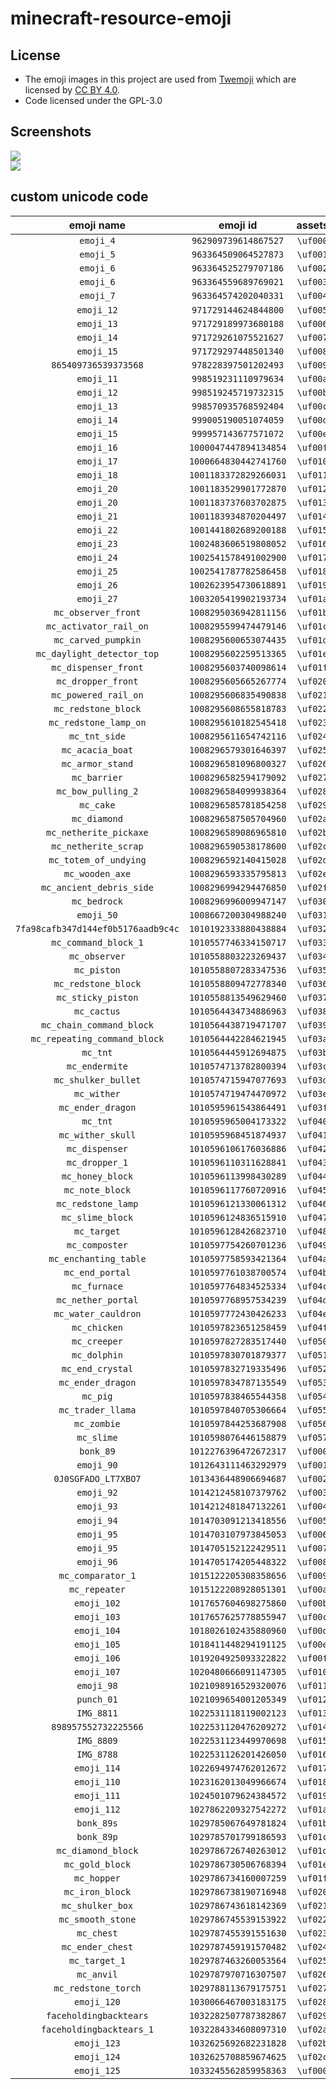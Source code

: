 # minecraft-resource-emoji

## License

* The emoji images in this project are used from [Twemoji](https://twemoji.twitter.com/) which are licensed by [CC BY 4.0](https://creativecommons.org/licenses/by/4.0/).
* Code licensed under the GPL-3.0

## Screenshots

![](.github/emojis.png)
<br />
![](.github/discord-emojis.png)

## custom unicode code

| emoji name | emoji id | **assets** |  str  |  img  |
| :--------: | :------: | :--------: | :---: | :---: |
|`emoji_4`|`962909739614867527`|`\uf000`|``|![](assets/discordEmojis/962909739614867527.png)|
|`emoji_5`|`963364509064527873`|`\uf001`|``|![](assets/discordEmojis/963364509064527873.png)|
|`emoji_6`|`963364525279707186`|`\uf002`|``|![](assets/discordEmojis/963364525279707186.png)|
|`emoji_6`|`963364559689769021`|`\uf003`|``|![](assets/discordEmojis/963364559689769021.png)|
|`emoji_7`|`963364574202040331`|`\uf004`|``|![](assets/discordEmojis/963364574202040331.png)|
|`emoji_12`|`971729144624844800`|`\uf005`|``|![](assets/discordEmojis/971729144624844800.png)|
|`emoji_13`|`971729189973680188`|`\uf006`|``|![](assets/discordEmojis/971729189973680188.png)|
|`emoji_14`|`971729261075521627`|`\uf007`|``|![](assets/discordEmojis/971729261075521627.png)|
|`emoji_15`|`971729297448501340`|`\uf008`|``|![](assets/discordEmojis/971729297448501340.png)|
|`865409736539373568`|`978228397501202493`|`\uf009`|``|![](assets/discordEmojis/978228397501202493.png)|
|`emoji_11`|`998519231110979634`|`\uf00a`|``|![](assets/discordEmojis/998519231110979634.png)|
|`emoji_12`|`998519245719732315`|`\uf00b`|``|![](assets/discordEmojis/998519245719732315.png)|
|`emoji_13`|`998570935768592404`|`\uf00c`|``|![](assets/discordEmojis/998570935768592404.png)|
|`emoji_14`|`999005190051074059`|`\uf00d`|``|![](assets/discordEmojis/999005190051074059.png)|
|`emoji_15`|`999957143677571072`|`\uf00e`|``|![](assets/discordEmojis/999957143677571072.png)|
|`emoji_16`|`1000047447894134854`|`\uf00f`|``|![](assets/discordEmojis/1000047447894134854.png)|
|`emoji_17`|`1000664830442741760`|`\uf010`|``|![](assets/discordEmojis/1000664830442741760.png)|
|`emoji_18`|`1001183372829266031`|`\uf011`|``|![](assets/discordEmojis/1001183372829266031.png)|
|`emoji_20`|`1001183529901772870`|`\uf012`|``|![](assets/discordEmojis/1001183529901772870.png)|
|`emoji_20`|`1001183737603702875`|`\uf013`|``|![](assets/discordEmojis/1001183737603702875.png)|
|`emoji_21`|`1001183934870204497`|`\uf014`|``|![](assets/discordEmojis/1001183934870204497.png)|
|`emoji_22`|`1001441802689200188`|`\uf015`|``|![](assets/discordEmojis/1001441802689200188.png)|
|`emoji_23`|`1002483606519808052`|`\uf016`|``|![](assets/discordEmojis/1002483606519808052.png)|
|`emoji_24`|`1002541578491002900`|`\uf017`|``|![](assets/discordEmojis/1002541578491002900.png)|
|`emoji_25`|`1002541787782586458`|`\uf018`|``|![](assets/discordEmojis/1002541787782586458.png)|
|`emoji_26`|`1002623954730618891`|`\uf019`|``|![](assets/discordEmojis/1002623954730618891.png)|
|`emoji_27`|`1003205419902193734`|`\uf01a`|``|![](assets/discordEmojis/1003205419902193734.png)|
|`mc_observer_front`|`1008295036942811156`|`\uf01b`|``|![](assets/discordEmojis/1008295036942811156.png)|
|`mc_activator_rail_on`|`1008295599474479146`|`\uf01c`|``|![](assets/discordEmojis/1008295599474479146.png)|
|`mc_carved_pumpkin`|`1008295600653074435`|`\uf01d`|``|![](assets/discordEmojis/1008295600653074435.png)|
|`mc_daylight_detector_top`|`1008295602259513365`|`\uf01e`|``|![](assets/discordEmojis/1008295602259513365.png)|
|`mc_dispenser_front`|`1008295603740098614`|`\uf01f`|``|![](assets/discordEmojis/1008295603740098614.png)|
|`mc_dropper_front`|`1008295605665267774`|`\uf020`|``|![](assets/discordEmojis/1008295605665267774.png)|
|`mc_powered_rail_on`|`1008295606835490838`|`\uf021`|``|![](assets/discordEmojis/1008295606835490838.png)|
|`mc_redstone_block`|`1008295608655818783`|`\uf022`|``|![](assets/discordEmojis/1008295608655818783.png)|
|`mc_redstone_lamp_on`|`1008295610182545418`|`\uf023`|``|![](assets/discordEmojis/1008295610182545418.png)|
|`mc_tnt_side`|`1008295611654742116`|`\uf024`|``|![](assets/discordEmojis/1008295611654742116.png)|
|`mc_acacia_boat`|`1008296579301646397`|`\uf025`|``|![](assets/discordEmojis/1008296579301646397.png)|
|`mc_armor_stand`|`1008296581096800327`|`\uf026`|``|![](assets/discordEmojis/1008296581096800327.png)|
|`mc_barrier`|`1008296582594179092`|`\uf027`|``|![](assets/discordEmojis/1008296582594179092.png)|
|`mc_bow_pulling_2`|`1008296584099938364`|`\uf028`|``|![](assets/discordEmojis/1008296584099938364.png)|
|`mc_cake`|`1008296585781854258`|`\uf029`|``|![](assets/discordEmojis/1008296585781854258.png)|
|`mc_diamond`|`1008296587505704960`|`\uf02a`|``|![](assets/discordEmojis/1008296587505704960.png)|
|`mc_netherite_pickaxe`|`1008296589086965810`|`\uf02b`|``|![](assets/discordEmojis/1008296589086965810.png)|
|`mc_netherite_scrap`|`1008296590538178600`|`\uf02c`|``|![](assets/discordEmojis/1008296590538178600.png)|
|`mc_totem_of_undying`|`1008296592140415028`|`\uf02d`|``|![](assets/discordEmojis/1008296592140415028.png)|
|`mc_wooden_axe`|`1008296593335795813`|`\uf02e`|``|![](assets/discordEmojis/1008296593335795813.png)|
|`mc_ancient_debris_side`|`1008296994294476850`|`\uf02f`|``|![](assets/discordEmojis/1008296994294476850.png)|
|`mc_bedrock`|`1008296996009947147`|`\uf030`|``|![](assets/discordEmojis/1008296996009947147.png)|
|`emoji_50`|`1008667200304988240`|`\uf031`|``|![](assets/discordEmojis/1008667200304988240.png)|
|`7fa98cafb347d144ef0b5176aadb9c4c`|`1010192333880438884`|`\uf032`|``|![](assets/discordEmojis/1010192333880438884.png)|
|`mc_command_block_1`|`1010557746334150717`|`\uf033`|``|![](assets/discordEmojis/1010557746334150717.png)|
|`mc_observer`|`1010558803223269437`|`\uf034`|``|![](assets/discordEmojis/1010558803223269437.png)|
|`mc_piston`|`1010558807283347536`|`\uf035`|``|![](assets/discordEmojis/1010558807283347536.png)|
|`mc_redstone_block`|`1010558809472778340`|`\uf036`|``|![](assets/discordEmojis/1010558809472778340.png)|
|`mc_sticky_piston`|`1010558813549629460`|`\uf037`|``|![](assets/discordEmojis/1010558813549629460.png)|
|`mc_cactus`|`1010564434734886963`|`\uf038`|``|![](assets/discordEmojis/1010564434734886963.png)|
|`mc_chain_command_block`|`1010564438719471707`|`\uf039`|``|![](assets/discordEmojis/1010564438719471707.png)|
|`mc_repeating_command_block`|`1010564442284621945`|`\uf03a`|``|![](assets/discordEmojis/1010564442284621945.png)|
|`mc_tnt`|`1010564445912694875`|`\uf03b`|``|![](assets/discordEmojis/1010564445912694875.png)|
|`mc_endermite`|`1010574713782800394`|`\uf03c`|``|![](assets/discordEmojis/1010574713782800394.png)|
|`mc_shulker_bullet`|`1010574715947077693`|`\uf03d`|``|![](assets/discordEmojis/1010574715947077693.png)|
|`mc_wither`|`1010574719474470972`|`\uf03e`|``|![](assets/discordEmojis/1010574719474470972.png)|
|`mc_ender_dragon`|`1010595961543864491`|`\uf03f`|``|![](assets/discordEmojis/1010595961543864491.png)|
|`mc_tnt`|`1010595965004173322`|`\uf040`|``|![](assets/discordEmojis/1010595965004173322.png)|
|`mc_wither_skull`|`1010595968451874937`|`\uf041`|``|![](assets/discordEmojis/1010595968451874937.png)|
|`mc_dispenser`|`1010596106176036886`|`\uf042`|``|![](assets/discordEmojis/1010596106176036886.png)|
|`mc_dropper_1`|`1010596110311628841`|`\uf043`|``|![](assets/discordEmojis/1010596110311628841.png)|
|`mc_honey_block`|`1010596113998430289`|`\uf044`|``|![](assets/discordEmojis/1010596113998430289.png)|
|`mc_note_block`|`1010596117760720916`|`\uf045`|``|![](assets/discordEmojis/1010596117760720916.png)|
|`mc_redstone_lamp`|`1010596121330061312`|`\uf046`|``|![](assets/discordEmojis/1010596121330061312.png)|
|`mc_slime_block`|`1010596124836515910`|`\uf047`|``|![](assets/discordEmojis/1010596124836515910.png)|
|`mc_target`|`1010596128426823710`|`\uf048`|``|![](assets/discordEmojis/1010596128426823710.png)|
|`mc_composter`|`1010597754260701236`|`\uf049`|``|![](assets/discordEmojis/1010597754260701236.png)|
|`mc_enchanting_table`|`1010597758593421364`|`\uf04a`|``|![](assets/discordEmojis/1010597758593421364.png)|
|`mc_end_portal`|`1010597761038700574`|`\uf04b`|``|![](assets/discordEmojis/1010597761038700574.png)|
|`mc_furnace`|`1010597764834525334`|`\uf04c`|``|![](assets/discordEmojis/1010597764834525334.png)|
|`mc_nether_portal`|`1010597768957534239`|`\uf04d`|``|![](assets/discordEmojis/1010597768957534239.png)|
|`mc_water_cauldron`|`1010597772430426233`|`\uf04e`|``|![](assets/discordEmojis/1010597772430426233.png)|
|`mc_chicken`|`1010597823651258459`|`\uf04f`|``|![](assets/discordEmojis/1010597823651258459.png)|
|`mc_creeper`|`1010597827283517440`|`\uf050`|``|![](assets/discordEmojis/1010597827283517440.png)|
|`mc_dolphin`|`1010597830701879377`|`\uf051`|``|![](assets/discordEmojis/1010597830701879377.png)|
|`mc_end_crystal`|`1010597832719335496`|`\uf052`|``|![](assets/discordEmojis/1010597832719335496.png)|
|`mc_ender_dragon`|`1010597834787135549`|`\uf053`|``|![](assets/discordEmojis/1010597834787135549.png)|
|`mc_pig`|`1010597838465544358`|`\uf054`|``|![](assets/discordEmojis/1010597838465544358.png)|
|`mc_trader_llama`|`1010597840705306664`|`\uf055`|``|![](assets/discordEmojis/1010597840705306664.png)|
|`mc_zombie`|`1010597844253687908`|`\uf056`|``|![](assets/discordEmojis/1010597844253687908.png)|
|`mc_slime`|`1010598076446158879`|`\uf057`|``|![](assets/discordEmojis/1010598076446158879.png)|
|`bonk_89`|`1012276396472672317`|`\uf000`|``|![](assets/discordEmojis/1012276396472672317.png)|
|`emoji_90`|`1012643111463292979`|`\uf001`|``|![](assets/discordEmojis/1012643111463292979.png)|
|`0J0SGFADO_LT7XBO7`|`1013436448906694687`|`\uf002`|``|![](assets/discordEmojis/1013436448906694687.png)|
|`emoji_92`|`1014212458107379762`|`\uf003`|``|![](assets/discordEmojis/1014212458107379762.png)|
|`emoji_93`|`1014212481847132261`|`\uf004`|``|![](assets/discordEmojis/1014212481847132261.png)|
|`emoji_94`|`1014703091213418556`|`\uf005`|``|![](assets/discordEmojis/1014703091213418556.png)|
|`emoji_95`|`1014703107973845053`|`\uf006`|``|![](assets/discordEmojis/1014703107973845053.png)|
|`emoji_95`|`1014705152122429511`|`\uf007`|``|![](assets/discordEmojis/1014705152122429511.png)|
|`emoji_96`|`1014705174205448322`|`\uf008`|``|![](assets/discordEmojis/1014705174205448322.png)|
|`mc_comparator_1`|`1015122205308358656`|`\uf009`|``|![](assets/discordEmojis/1015122205308358656.png)|
|`mc_repeater`|`1015122208928051301`|`\uf00a`|``|![](assets/discordEmojis/1015122208928051301.png)|
|`emoji_102`|`1017657604698275860`|`\uf00b`|``|![](assets/discordEmojis/1017657604698275860.png)|
|`emoji_103`|`1017657625778855947`|`\uf00c`|``|![](assets/discordEmojis/1017657625778855947.png)|
|`emoji_104`|`1018026102435880960`|`\uf00d`|``|![](assets/discordEmojis/1018026102435880960.png)|
|`emoji_105`|`1018411448294191125`|`\uf00e`|``|![](assets/discordEmojis/1018411448294191125.png)|
|`emoji_106`|`1019204925093322822`|`\uf00f`|``|![](assets/discordEmojis/1019204925093322822.png)|
|`emoji_107`|`1020480666091147305`|`\uf010`|``|![](assets/discordEmojis/1020480666091147305.png)|
|`emoji_98`|`1021098916529320076`|`\uf011`|``|![](assets/discordEmojis/1021098916529320076.png)|
|`punch_01`|`1021099654001205349`|`\uf012`|``|![](assets/discordEmojis/1021099654001205349.png)|
|`IMG_8811`|`1022531118119002123`|`\uf013`|``|![](assets/discordEmojis/1022531118119002123.png)|
|`898957552732225566`|`1022531120476209272`|`\uf014`|``|![](assets/discordEmojis/1022531120476209272.png)|
|`IMG_8809`|`1022531123449970698`|`\uf015`|``|![](assets/discordEmojis/1022531123449970698.png)|
|`IMG_8788`|`1022531126201426050`|`\uf016`|``|![](assets/discordEmojis/1022531126201426050.png)|
|`emoji_114`|`1022694974762012672`|`\uf017`|``|![](assets/discordEmojis/1022694974762012672.png)|
|`emoji_110`|`1023162013049966674`|`\uf018`|``|![](assets/discordEmojis/1023162013049966674.png)|
|`emoji_111`|`1024501079624384572`|`\uf019`|``|![](assets/discordEmojis/1024501079624384572.png)|
|`emoji_112`|`1027862209327542272`|`\uf01a`|``|![](assets/discordEmojis/1027862209327542272.png)|
|`bonk_89s`|`1029785067649781824`|`\uf01b`|``|![](assets/discordEmojis/1029785067649781824.png)|
|`bonk_89p`|`1029785701799186593`|`\uf01c`|``|![](assets/discordEmojis/1029785701799186593.png)|
|`mc_diamond_block`|`1029786726740263012`|`\uf01d`|``|![](assets/discordEmojis/1029786726740263012.png)|
|`mc_gold_block`|`1029786730506768394`|`\uf01e`|``|![](assets/discordEmojis/1029786730506768394.png)|
|`mc_hopper`|`1029786734160007259`|`\uf01f`|``|![](assets/discordEmojis/1029786734160007259.png)|
|`mc_iron_block`|`1029786738190716948`|`\uf020`|``|![](assets/discordEmojis/1029786738190716948.png)|
|`mc_shulker_box`|`1029786743618142369`|`\uf021`|``|![](assets/discordEmojis/1029786743618142369.png)|
|`mc_smooth_stone`|`1029786745539153922`|`\uf022`|``|![](assets/discordEmojis/1029786745539153922.png)|
|`mc_chest`|`1029787455391551630`|`\uf023`|``|![](assets/discordEmojis/1029787455391551630.png)|
|`mc_ender_chest`|`1029787459191570482`|`\uf024`|``|![](assets/discordEmojis/1029787459191570482.png)|
|`mc_target_1`|`1029787463260053564`|`\uf025`|``|![](assets/discordEmojis/1029787463260053564.png)|
|`mc_anvil`|`1029787970716307507`|`\uf026`|``|![](assets/discordEmojis/1029787970716307507.png)|
|`mc_redstone_torch`|`1029788113679175751`|`\uf027`|``|![](assets/discordEmojis/1029788113679175751.png)|
|`emoji_120`|`1030066467003183175`|`\uf028`|``|![](assets/discordEmojis/1030066467003183175.png)|
|`faceholdingbacktears`|`1032282507787382867`|`\uf029`|``|![](assets/discordEmojis/1032282507787382867.png)|
|`faceholdingbacktears_1`|`1032284334608097310`|`\uf02a`|``|![](assets/discordEmojis/1032284334608097310.png)|
|`emoji_123`|`1032625692682231828`|`\uf02b`|``|![](assets/discordEmojis/1032625692682231828.png)|
|`emoji_124`|`1032625708859674625`|`\uf02c`|``|![](assets/discordEmojis/1032625708859674625.png)|
|`emoji_125`|`1033245562859958363`|`\uf000`|``|![](assets/discordEmojis/1033245562859958363.png)|
